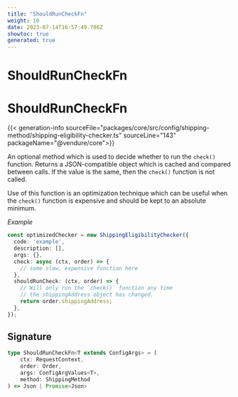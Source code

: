 ```yaml
---
title: "ShouldRunCheckFn"
weight: 10
date: 2023-07-14T16:57:49.706Z
showtoc: true
generated: true
---
```

<!-- This file was generated from the Vendure source. Do not modify. Instead, re-run the "docs:build" script -->

# ShouldRunCheckFn
<div class="symbol">


# ShouldRunCheckFn

{{< generation-info sourceFile="packages/core/src/config/shipping-method/shipping-eligibility-checker.ts" sourceLine="143" packageName="@vendure/core">}}

An optional method which is used to decide whether to run the `check()` function.
Returns a JSON-compatible object which is cached and compared between calls.
If the value is the same, then the `check()` function is not called.

Use of this function is an optimization technique which can be useful when
the `check()` function is expensive and should be kept to an absolute minimum.

*Example*

```TypeScript
const optimizedChecker = new ShippingEligibilityChecker({
  code: 'example',
  description: [],
  args: {},
  check: async (ctx, order) => {
    // some slow, expensive function here
  },
  shouldRunCheck: (ctx, order) => {
    // Will only run the `check()` function any time
    // the shippingAddress object has changed.
    return order.shippingAddress;
  },
});
```

## Signature

```TypeScript
type ShouldRunCheckFn<T extends ConfigArgs> = (
    ctx: RequestContext,
    order: Order,
    args: ConfigArgValues<T>,
    method: ShippingMethod
) => Json | Promise<Json>
```
</div>
